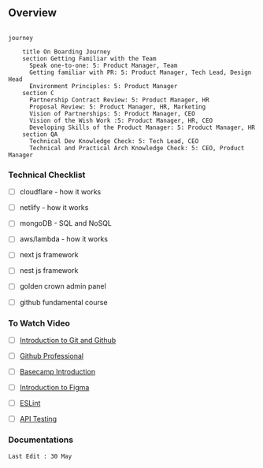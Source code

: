 ## Overview


```mermaid

journey

    title On Boarding Journey
    section Getting Familiar with the Team
      Speak one-to-one: 5: Product Manager, Team
      Getting familiar with PR: 5: Product Manager, Tech Lead, Design Head
      Environment Principles: 5: Product Manager
    section C
      Partnership Contract Review: 5: Product Manager, HR
      Proposal Review: 5: Product Manager, HR, Marketing
      Vision of Partnerships: 5: Product Manager, CEO
      Vision of the Wish Work :5: Product Manager, HR, CEO
      Developing Skills of the Product Manager: 5: Product Manager, HR
    section QA
      Technical Dev Knowledge Check: 5: Tech Lead, CEO
      Technical and Practical Arch Knowledge Check: 5: CEO, Product Manager

```

### Technical Checklist

- [ ] cloudflare - how it works
- [ ] netlify - how it works
- [ ] mongoDB - SQL and NoSQL
- [ ] aws/lambda - how it works
- [ ] next js framework
- [ ] nest js framework
- [ ] golden crown admin panel
- [ ] github fundamental course 


### To Watch Video

 - [ ] [Introduction to Git and Github](https://youtu.be/ulQA5tjJark)
 - [ ] [Github Professional](https://youtu.be/Uszj_k0DGsg)
 - [ ] [Basecamp Introduction](https://youtu.be/rY9z7Bfimr4)
 - [ ] [Introduction to Figma](https://youtu.be/o1nCmiW6auE)
 - [ ] [ESLint](https://www.youtube.com/watch?v=ZuDIXV94Z1w)
 - [ ] [API Testing](https://youtu.be/VywxIQ2ZXw4)


### Documentations



`Last Edit : 30 May` 
